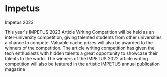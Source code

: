 # Impetus
Impetus 2023

This year's IMPETUS 2023 Article Writing Competition will be held as an inter-university
competition, giving talented students from other universities a chance to compete. Valuable
cache prizes will also be awarded to the winners of the competition. The article writing
competition has given the tech enthusiasts with hidden talents a great opportunity to showcase
their talents to the world. The winners of the IMPETUS 2022 article writing competition will
also be featured in the artistic IMPETUS annual publication magazine
